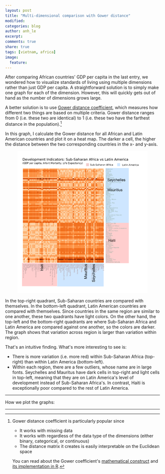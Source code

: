 ```yaml
---
layout: post
title: "Multi-dimensional comparison with Gower distance"
modified:
categories: blog
author: anh_le
excerpt:
comments: true
share: true
tags: [vietnam, africa]
image:
  feature:
---
```


After comparing African countries' GDP per capita in the last entry, we wondered how to visualize standards of living using multiple dimensions rather than just GDP per capita. A straightforward solution is to simply make one graph for each of the dimension. However, this will quickly gets out of hand as the number of dimensions grows large.

A better solution is to use [Gower distance coefficient](http://venus.unive.it/romanaz/modstat_ba/gowdis.pdf), which measures how different two things are based on multiple criteria. Gower distance ranges from 0 (i.e. these two are identical) to 1 (i.e. these two have the farthest distance in the population).[^1]

[^1]: Gower distance coefficient is particularly popular since

	- It works with missing data
	- It works with regardless of the data type of the dimensions (either binary, categorical, or continuous)
	- The distance matrix it creates is easily interpretable on the Euclidean space

	You can read about the Gower coefficient's [mathematical construct](http://venus.unive.it/romanaz/modstat_ba/gowdis.pdf) and [its implementation in R](http://stackoverflow.com/questions/4298870/implementation-of-the-gower-distance-function).

In this graph, I calculate the Gower distance for all African and Latin American countries and plot it on a heat map. The darker a cell, the higher the distance between the two corresponding countries in the x- and y-axis.

<figure>
	<a href="/images/gower_similarity.png"><img src="/images/gower_similarity.png" alt="vietnam_africa_full"></a>
</figure>

In the top-right quadrant, Sub-Saharan countries are compared with themselves. In the bottom-left quadrant, Latin American countries are compared with themselves. Since countries in the same region are similar to one another, these two quadrants have light colors. On the other hand, the top-left and the bottom-right quadrants are where Sub-Saharan Africa and Latin America are compared against one another, so the colors are darker. The graph shows that variation across region is larger than variation within region.

That's an intuitive finding. What's more interesting to see is:

- There is more variation (i.e. more red) within Sub-Saharan Africa (top-right) than within Latin America (bottom-left).
- Within each region, there are a few outliers, whose name are in large fonts. Seychelles and Mauritus have dark cells in top-right and light cells in top-left, meaning that they are on Latin America's level of development instead of Sub-Saharan Africa's. In contrast, Haiti is exceptionally poor compared to the rest of Latin America.

---
How we plot the graphs:
<script src="http://gist-it.appspot.com/github.com/paint-by-number/visualization-code/blob/master/gower_similarity.R"></script>
---

